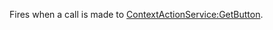 Fires when a call is made to [ContextActionService:GetButton](https://developer.roblox.com/en-us/api-reference/function/ContextActionService/GetButton).